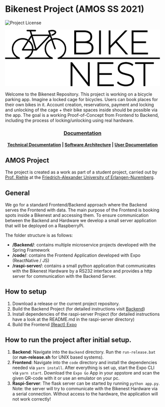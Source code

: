 # Bikenest Project (AMOS SS 2021)
![Project License](https://img.shields.io/github/license/amosproj/amos-ss2021-bike-nest?style=for-the-badge)
<p align="center">
  <img src="https://github.com/amosproj/amos-ss2021-bike-nest/blob/main/Deliverables/2021-04-21_Logo_black.png">
</p>

Welcome to the Bikenest Repository. This project is working on a bicycle parking app. Imagine a locked cage for bicycles. 
Users can book places for their own bikes in it. Account creation, reservations, payment and locking and unlocking of 
the cage + their bike spaces inside should be possible via the app. The goal is a working Proof-of-Concept from Frontend to 
Backend, including the process of locking/unlocking using real hardware.

<div align="center">
  <h3>
    <a href="https://github.com/amosproj/amos-ss2021-bike-nest/wiki">Documentation</a>
  </h3>
  <h4>
    <a href="https://github.com/amosproj/amos-ss2021-bike-nest/wiki/Technical-Documentation">Technical Documentation</a> |
    <a href="https://raw.githack.com/amosproj/amos-ss2021-bike-nest/main/Deliverables/media/Architecture%20C4%20Model.html">Software Architecture</a> |
    <a href="https://github.com/amosproj/amos-ss2021-bike-nest/wiki/User-Documentation">User Documentation</a>
  </h4>
</div>

## AMOS Project
The project is created as a work as part of a student project, carried out by [Prof. Riehle](https://oss.cs.fau.de/person/riehle-dirk/) at the [Friedrich-Alexander University of Erlangen-Nuremberg](https://www.fau.de).

## General

We go for a standard Frontend/Backend approach where the Backend serves the Frontend with data.
The main purpose of the Frontend is booking spots inside a Bikenest and accessing them.
To ensure communication between the Backend and Hardware we develop a small server application that will be 
deployed on a RaspberryPi.

The folder structure is as follows:
- **/Backend/**: contains multiple microservice projects developed with the Spring Framework
- **/code/**: contains the Frontend Application developed with Expo (ReactNative / JS)
- **/raspi-server/**: contains a small python application that communicates with the Bikenest Hardware by a RS232 interface and
provides a http server for communication with the Backend Server.

## How to setup

1. Download a release or the current project repository.
2. Build the Backend Project (for detailed instructions visit <a href="https://github.com/amosproj/amos-ss2021-bike-nest/tree/main/Backend#readme">Backend</a>)
3. Install dependencies of the raspi-server Project (for detailed instructions have a look at the README.md in the raspi-server directory)
4. Build the Frontend [(React) Expo](http://expo.io/)

## How to run the project after initial setup.
1. **Backend**: Navigate into the `Backend` directory. Run the `run-release.bat` (or **run-release.sh** for UNIX based systems).
2. **Frontend**: Navigate into the `code` directory and install the dependencies needed via `yarn install`. After everything is set up, start the Expo CLI via `yarn start`. Download the `Expo Go` App in your appstore and scan the given QR-code with it or use an emulator on your pc.
3. **Raspi-Server**: The flask server can be started by running `python app.py`. Note: the server will try to communicate with the Bikenest Hardware via a serial connection. Without access to the hardware, the application will not work correctly!



